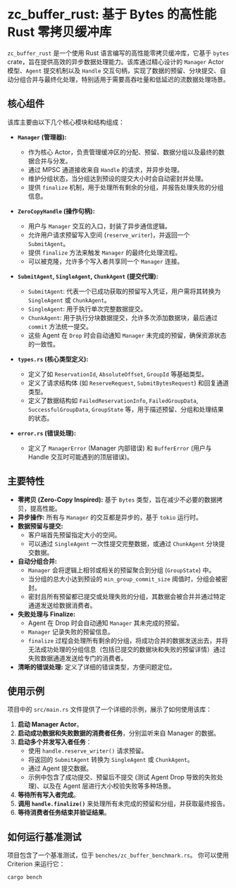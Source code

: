 # zc_buffer_rust: 基于 Bytes 的高性能 Rust 零拷贝缓冲库

`zc_buffer_rust` 是一个使用 Rust 语言编写的高性能零拷贝缓冲库，它基于 `bytes` crate，旨在提供高效的异步数据处理能力。该库通过精心设计的 `Manager` Actor模型、`Agent` 提交机制以及 `Handle` 交互句柄，实现了数据的预留、分块提交、自动分组合并与最终化处理，特别适用于需要高吞吐量和低延迟的流数据处理场景。

## 核心组件

该库主要由以下几个核心模块和结构组成：

* **`Manager` (管理器):**
    * 作为核心 Actor，负责管理缓冲区的分配、预留、数据分组以及最终的数据合并与分发。
    * 通过 MPSC 通道接收来自 `Handle` 的请求，并异步处理。
    * 维护分组状态，当分组达到预设的提交大小时会自动密封并处理。
    * 提供 `finalize` 机制，用于处理所有剩余的分组，并报告处理失败的分组信息。

* **`ZeroCopyHandle` (操作句柄):**
    * 用户与 `Manager` 交互的入口，封装了异步通信逻辑。
    * 允许用户请求预留写入空间 (`reserve_writer`)，并返回一个 `SubmitAgent`。
    * 提供 `finalize` 方法来触发 `Manager` 的最终化处理流程。
    * 可以被克隆，允许多个写入者共享同一个 `Manager` 连接。

* **`SubmitAgent`, `SingleAgent`, `ChunkAgent` (提交代理):**
    * `SubmitAgent`: 代表一个已成功获取的预留写入凭证，用户需将其转换为 `SingleAgent` 或 `ChunkAgent`。
    * `SingleAgent`: 用于执行单次完整数据提交。
    * `ChunkAgent`: 用于执行分块数据提交，允许多次添加数据块，最后通过 `commit` 方法统一提交。
    * 这些 Agent 在 `Drop` 时会自动通知 `Manager` 未完成的预留，确保资源状态的一致性。

* **`types.rs` (核心类型定义):**
    * 定义了如 `ReservationId`, `AbsoluteOffset`, `GroupId` 等基础类型。
    * 定义了请求结构体 (如 `ReserveRequest`, `SubmitBytesRequest`) 和回复通道类型。
    * 定义了数据结构如 `FailedReservationInfo`, `FailedGroupData`, `SuccessfulGroupData`, `GroupState` 等，用于描述预留、分组和处理结果的状态。

* **`error.rs` (错误处理):**
    * 定义了 `ManagerError` (Manager 内部错误) 和 `BufferError` (用户与 Handle 交互时可能遇到的顶层错误)。

## 主要特性

* **零拷贝 (Zero-Copy Inspired):** 基于 `Bytes` 类型，旨在减少不必要的数据拷贝，提高性能。
* **异步操作:** 所有与 `Manager` 的交互都是异步的，基于 `tokio` 运行时。
* **数据预留与提交:**
    * 客户端首先预留指定大小的空间。
    * 可以通过 `SingleAgent` 一次性提交完整数据，或通过 `ChunkAgent` 分块提交数据。
* **自动分组合并:**
    * `Manager` 会将逻辑上相邻或相关的预留聚合到分组 (`GroupState`) 中。
    * 当分组的总大小达到预设的 `min_group_commit_size` 阈值时，分组会被密封。
    * 密封且所有预留都已提交或处理失败的分组，其数据会被合并并通过特定通道发送给数据消费者。
* **失败处理与 Finalize:**
    * Agent 在 Drop 时会自动通知 `Manager` 其未完成的预留。
    * `Manager` 记录失败的预留信息。
    * `finalize` 过程会处理所有剩余的分组，将成功合并的数据发送出去，并将无法成功处理的分组信息（包括已提交的数据块和失败的预留详情）通过失败数据通道发送给专门的消费者。
* **清晰的错误处理:** 定义了详细的错误类型，方便问题定位。

## 使用示例

项目中的 `src/main.rs` 文件提供了一个详细的示例，展示了如何使用该库：

1.  **启动 Manager Actor**。
2.  **启动成功数据和失败数据的消费者任务**，分别监听来自 Manager 的数据。
3.  **启动多个并发写入者任务**：
    * 使用 `handle.reserve_writer()` 请求预留。
    * 将返回的 `SubmitAgent` 转换为 `SingleAgent` 或 `ChunkAgent`。
    * 通过 Agent 提交数据。
    * 示例中包含了成功提交、预留后不提交 (测试 Agent Drop 导致的失败处理)、以及在 Agent 层进行大小校验失败等多种场景。
4.  **等待所有写入者完成**。
5.  **调用 `handle.finalize()`** 来处理所有未完成的预留和分组，并获取最终报告。
6.  **等待消费者任务结束并验证结果**。

## 如何运行基准测试

项目包含了一个基准测试，位于 `benches/zc_buffer_benchmark.rs`。 你可以使用 Criterion 来运行它：

```bash
cargo bench
